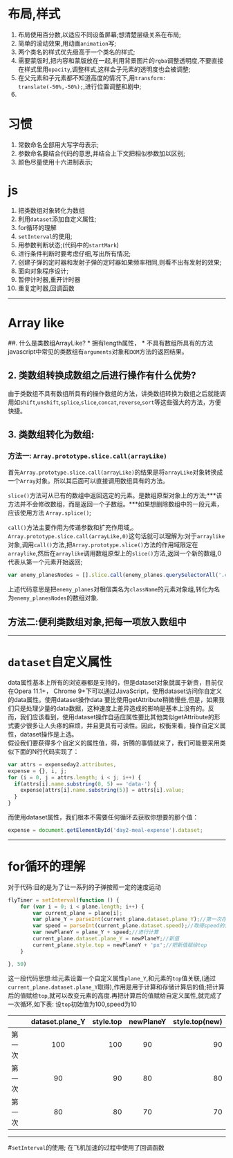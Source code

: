 # 布局,样式
1. 布局使用百分数,以适应不同设备屏幕;想清楚层级关系在布局;
2. 简单的滚动效果,用动画`animation`写;
3. 两个类名的样式优先级高于一个类名的样式;
4. 需要蒙版时,把内容和蒙版放在一起,利用背景图片的`rgba`调整透明度,不要直接在样式里用`opacity`,调整样式,这样会子元素的透明度也会被调整;
5. 在父元素和子元素都不知道高度的情况下,用`transform: translate(-50%,-50%);`,进行位置调整和剧中;
6. 

# 习惯
1. 常数命名全部用大写字母表示;
2. 参数命名要结合代码的意思,并结合上下文把相似参数加以区别;
3. 颜色尽量使用十六进制表示;

# js
1. 把类数组对象转化为数组
2. 利用`dataset`添加自定义属性;
3. for循环的理解
4. `setInterval`的使用;
5. 用参数判断状态;(代码中的`startMark`)
6. 进行条件判断时要考虑仔细,写出所有情况;
7. 创建子弹的定时器和发射子弹的定时器如果频率相同,则看不出有发射的效果;
8. 面向对象程序设计;
9. 暂停计时器,重开计时器
10. 重复定时器,回调函数

*****************************************
# Array like
##. 什么是类数组ArrayLike?
    * 拥有length属性， 
    * 不具有数组所具有的方法
javascript中常见的类数组有`arguments`对象和`DOM`方法的返回结果。

## 2. 类数组转换成数组之后进行操作有什么优势?  
   由于类数组不具有数组所具有的操作数组的方法，讲类数组转换为数组之后就能调用如`shift`,`unshift`,`splice`,`slice`,`concat`,`reverse`,`sort`等这些强大的方法，方便快捷。

## 3. 类数组转化为数组:

### 方法一: `Array.prototype.slice.call(arrayLike)`
首先`Array.prototype.slice.call(arrayLike)`的结果是将`arrayLike`对象转换成一个`Array`对象。所以其后面可以直接调用数组具有的方法。

`slice()`方法可从已有的数组中返回选定的元素。是数组原型对象上的方法;***该方法并不会修改数组，而是返回一个子数组。***如果想删除数组中的一段元素，应该使用方法 `Array.splice()`;

`call()`方法主要作用为传递参数和扩充作用域,。
`Array.prototype.slice.call(arrayLike,0)`这句话就可以理解为:对于`arraylike`对象,调用`call()`方法,把`Array.prototype.slice()`方法的作用域限定在`arraylike`,然后在`arraylike`调用数组原型上的`slice()`方法,返回一个新的数组,0代表从第一个元素开始返回;
```js
var enemy_planesNodes = [].slice.call(enemy_planes.querySelectorAll('.className'), 0);
```
上述代码意思是把`enemy_planes`对相信类名为`className`的元素对象组,转化为名为`enemy_planesNodes`的数组对象.

## 方法二:便利类数组对象,把每一项放入数组中

*******************************************************************
# `dataset`自定义属性

data属性基本上所有的浏览器都是支持的，但是dataset对象就属于新贵，目前仅在Opera 11.1+， Chrome 9+下可以通过JavaScript，使用dataset访问你自定义的data属性。使用dataset操作data 要比使用getAttribute稍微慢些,但是，如果我们只是处理少量的data数据，这种速度上差异造成的影响是基本上没有的。反而，我们应该看到，使用dataset操作自适应属性要比其他类似getAttribute的形式要少很多让人头疼的麻烦，并且更具有可读性。因此，权衡来看，操作自定义属性，dataset操作是上选。  
假设我们要获得多个自定义的属性值，得，折腾的事情就来了，我们可能要采用类似下面的N行代码实现了：
```js
var attrs = expenseday2.attributes,
expense = {}, i, j;  
for (i = 0, j = attrs.length; i < j; i++) {
  if(attrs[i].name.substring(0, 5) == 'data-') {
    expense[attrs[i].name.substring(5)] = attrs[i].value;
  }
}
```

而使用dataset属性，我们根本不需要任何循环去获取你想要的那个值：

```js
expense = document.getElementById('day2-meal-expense').dataset;
```

****************************************
# for循环的理解
对于代码:目的是为了让一系列的子弹按照一定的速度运动
```js
flyTimer = setInterval(function () {
    for (var i = 0; i < plane.length; i++) {
        var current_plane = plane[i];
        var plane_Y = parseInt(current_plane.dataset.plane_Y);//第一次存下初始值 current_plane.dataset.plane_Y这个参数用于存值 
        var speed = parseInt(current_plane.dataset.speed);//取得speed的值
        var newPlaneY = plane_Y + speed;//进行计算   
        current_plane.dataset.plane_Y = newPlaneY;//新值
        current_plane.style.top = newPlaneY + 'px';//把新值赋给top
    }

}, 50)
```
这一段代码思想:给元素设置一个自定义属性`plane_Y`,和元素的`top`值关联,(通过`current_plane.dataset.plane_Y`取得),作用是用于计算和存储计算后的值;把计算后的值赋给`top`,就可以改变元素的高度.再把计算后的值赋给自定义属性,就完成了一次循环,如下表:
设`top`初始值为100,speed为10

|         | dataset.plane_Y | style.top | newPlaneY  |style.top(new) |
| ------- |:---------------:| ---------:|:----------:| -------------:|
|  第一次  |      100        |    100    |     90     |      90       |
|  第一次  |      90         |     90    |     80     |      80       |
|  第一次  |      80         |     80    |     70     |      70       |
**********************************************************************

#`setInterval`的使用;
在飞机加速的过程中使用了回调函数




